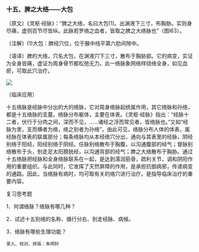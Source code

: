 ### 十五、脾之大络——大包

〔原文〕《灵枢·经脉》：“脾之大络，名曰大包(1)。出渊液下三寸，布胸胁。实则身尽痛，虚则百节尽皆纵。此脉若罗络之血者，皆取之脾之大络脉也”（图l63）。

〔注解〕(1)大包：脾经穴位，位于腋中线平第六肋间隙中。

〔语译〕脾的大络，穴名大包，在渊液穴下三寸，散布于胸胁部。它的病变，实证为全身皆痛，虚证为周身骨节都松弛无力。此一络脉象网络样绕络全身，如见血瘀，可取此穴治疗。

![](./img/图163.jpg)

〔临床应用〕

十五络脉是经脉中分出的大的络脉，它对周身络脉起统属作用，其它络脉和孙络，都是十五络脉的支蔓。络脉分布躯体，主要在体表。《灵枢·经脉》指出：“经脉十二者，伏行于分肉之间，深而不见，……诸经之浮而常见者，皆络脉也。”又如“经脉为里，支而横者为络，络之别者为孙络”。由此可见，络脉分布人体的体表，属经脉在体表的联属部分；每条络脉均从本经络穴分出，通向与其表里的经脉，阴经别络于阳经，阳经别络于阴经。任脉别络散布于胸腹，以沟通腹部的经气；督脉别络散布于头，别走足太阳膀胱经，以沟通背部的经气；脾之大络散布于胸胁。通过十五络脉把经脉和全身络脉联系在一起，是达到濡润筋骨，疏利关节，调和阴阳作用的重要组织。与此同时，它发挥了天然屏障的作用，是承担抗御病邪，传递病变的通路。因此，当络脉有病时，均可取有关的络穴进行治疗。是指导临床治疗的重要内容。

复习思考题

1．何谓络脉？络脉有哪几种？

2．试述十五别络的名称、循行分右、别走经脉、病候。

3．络脉有哪些生理功能？

```
录入、校对、排版：朱明轩
```